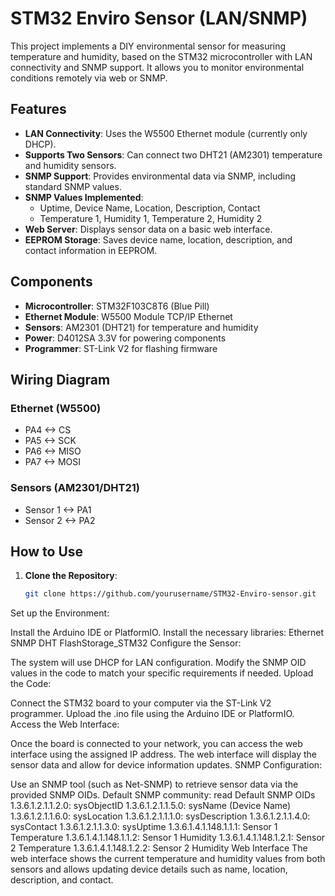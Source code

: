 # STM32 Enviro Sensor (LAN/SNMP)

This project implements a DIY environmental sensor for measuring temperature and humidity, based on the STM32 microcontroller with LAN connectivity and SNMP support. It allows you to monitor environmental conditions remotely via web or SNMP.

## Features

- **LAN Connectivity**: Uses the W5500 Ethernet module (currently only DHCP).
- **Supports Two Sensors**: Can connect two DHT21 (AM2301) temperature and humidity sensors.
- **SNMP Support**: Provides environmental data via SNMP, including standard SNMP values.
- **SNMP Values Implemented**:
  - Uptime, Device Name, Location, Description, Contact
  - Temperature 1, Humidity 1, Temperature 2, Humidity 2
- **Web Server**: Displays sensor data on a basic web interface.
- **EEPROM Storage**: Saves device name, location, description, and contact information in EEPROM.

## Components

- **Microcontroller**: STM32F103C8T6 (Blue Pill)
- **Ethernet Module**: W5500 Module TCP/IP Ethernet
- **Sensors**: AM2301 (DHT21) for temperature and humidity
- **Power**: D4012SA 3.3V for powering components
- **Programmer**: ST-Link V2 for flashing firmware

## Wiring Diagram

### Ethernet (W5500)
- PA4 <-> CS
- PA5 <-> SCK
- PA6 <-> MISO
- PA7 <-> MOSI

### Sensors (AM2301/DHT21)
- Sensor 1 <-> PA1
- Sensor 2 <-> PA2

## How to Use

1. **Clone the Repository**:
   ```bash
   git clone https://github.com/yourusername/STM32-Enviro-sensor.git

Set up the Environment:

Install the Arduino IDE or PlatformIO.
Install the necessary libraries:
Ethernet
SNMP
DHT
FlashStorage_STM32
Configure the Sensor:

The system will use DHCP for LAN configuration.
Modify the SNMP OID values in the code to match your specific requirements if needed.
Upload the Code:

Connect the STM32 board to your computer via the ST-Link V2 programmer.
Upload the .ino file using the Arduino IDE or PlatformIO.
Access the Web Interface:

Once the board is connected to your network, you can access the web interface using the assigned IP address. The web interface will display the sensor data and allow for device information updates.
SNMP Configuration:

Use an SNMP tool (such as Net-SNMP) to retrieve sensor data via the provided SNMP OIDs.
Default SNMP community: read
Default SNMP OIDs
1.3.6.1.2.1.1.2.0: sysObjectID
1.3.6.1.2.1.1.5.0: sysName (Device Name)
1.3.6.1.2.1.1.6.0: sysLocation
1.3.6.1.2.1.1.1.0: sysDescription
1.3.6.1.2.1.1.4.0: sysContact
1.3.6.1.2.1.1.3.0: sysUptime
1.3.6.1.4.1.148.1.1.1: Sensor 1 Temperature
1.3.6.1.4.1.148.1.1.2: Sensor 1 Humidity
1.3.6.1.4.1.148.1.2.1: Sensor 2 Temperature
1.3.6.1.4.1.148.1.2.2: Sensor 2 Humidity
Web Interface
The web interface shows the current temperature and humidity values from both sensors and allows updating device details such as name, location, description, and contact.
